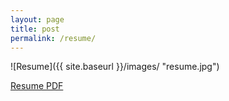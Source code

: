 ```yaml
---
layout: page
title: post
permalink: /resume/
---
```

![Resume]({{ site.baseurl }}/images/ "resume.jpg")

[Resume PDF](https://drive.google.com/file/d/1WV-Wce-Mf8B15m-7im-UhYFCg1vpSOod/view?usp=sharing)
